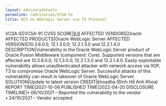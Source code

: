 ```yaml
---
layout: advisorydetails
permalink: /advisories/VCSA-91
title: RCE on Weblogic Server via T3 Protocol
---
```

VCSA ID|VCSA-91
CVSS SCORE|[9.8](https://nvd.nist.gov/vuln-metrics/cvss/v3-calculator?calculator&version=3.0&vector=(AV:N/AC:L/PR:N/UI:N/S:U/C:H/I:H/A:H))
AFFECTED VENDORS|Oracle
AFFECTED PRODUCTS|Oracle WebLogic Server
AFFECTED VERSIONS|10.3.6.0.0, 12.1.3.0.0, 12.2.1.3.0 and 12.2.1.4.0
DESCRIPTION|Vulnerability in the Oracle WebLogic Server product of Oracle Fusion Middleware (component: Core). Supported versions that are affected are 10.3.6.0.0, 12.1.3.0.0, 12.2.1.3.0 and 12.2.1.4.0. Easily exploitable vulnerability allows unauthenticated attacker with network access via IIOP, T3 to compromise Oracle WebLogic Server. Successful attacks of this vulnerability can result in takeover of Oracle WebLogic Server.
SOLUTION|Update to latest version
CREDIT|khoadha (Đinh Hồ Anh Khoa)
REPORT TIME|2021-10-06
PUBLISHED TIME|2022-04-20
DISCLOSURE TIMELINE|&#8226; 06/10/2021 – Reported the vulnerability to the vendor<br>&#8226; 24/10/2021 – Vendor accepted
